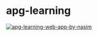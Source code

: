 # apg-learning

<a href="https://developer-nasim.github.io/apg-learning/"><img src="https://i.ibb.co/s2bnmHv/apg-learning-web-app-by-nasim.png" alt="apg-learning-web-app-by-nasim" border="0"></a>
